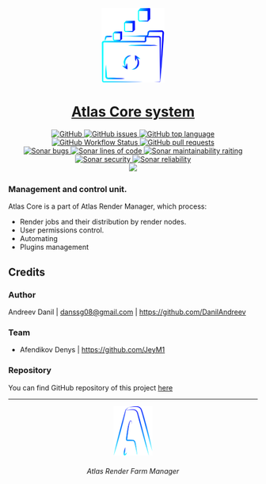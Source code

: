 <a href="#">
    <div align="center">
        <img alt="Atlas Core logo" height="150" src="https://github.com/AtlasRender/atlas-media/blob/main/logos/AtlasCoreLogo.svg"/>
    </div>
    <div align="center">
        <h1>Atlas Core system</h1>
    </div>
    <div align="center">
        <img alt="GitHub" src="https://img.shields.io/github/license/AtlasRender/atlas-core"/>
        <img alt="GitHub issues" src="https://img.shields.io/github/issues-raw/AtlasRender/atlas-core">
        <img alt="GitHub top language" src="https://img.shields.io/github/languages/top/AtlasRender/atlas-core">
        <img alt="GitHub Workflow Status" src="https://img.shields.io/github/workflow/status/AtlasRender/atlas-core/pathfinder-core-run-tests">
        <img alt="GitHub pull requests" src="https://img.shields.io/github/issues-pr/AtlasRender/atlas-core">
    </div>   
    <div align="center">
        <img alt="Sonar bugs" src="https://sonarcloud.io/api/project_badges/measure?project=AtlasRender_atlas-core&metric=bugs"/>
        <img alt="Sonar lines of code" src="https://sonarcloud.io/api/project_badges/measure?project=AtlasRender_atlas-core&metric=ncloc"/>
        <img alt="Sonar maintainability raiting" src="https://sonarcloud.io/api/project_badges/measure?project=AtlasRender_atlas-core&metric=sqale_rating"/>
        <img alt="Sonar security" src="https://sonarcloud.io/api/project_badges/measure?project=AtlasRender_atlas-core&metric=security_rating"/>
        <img alt="Sonar reliability" src="https://sonarcloud.io/api/project_badges/measure?project=AtlasRender_atlas-core&metric=reliability_rating"/>
    </div>   
</a>


<div align="center">
    <img src="https://lh3.googleusercontent.com/proxy/5kBIJT8_v78dKJN4JpP_ChoC__KfFLGDOFJpAwoRH7Fth0UCrYAoC4GUfoVsKMixSmgYBBhn4fVcjkQBxtguiSg-ez-nkce9gHpLRYdRgMTDVKMXpiKX3S0-cLV8JH8KiL3u_jza" height="100px"/>
</div>


### Management and control unit.
Atlas Core is a part of Atlas Render Manager, which process:
* Render jobs and their distribution by render nodes.
* User permissions control.
* Automating
* Plugins management


## Credits
### Author
Andreev Danil | danssg08@gmail.com | https://github.com/DanilAndreev
### Team
* Afendikov Denys | https://github.com/JeyM1
### Repository
You can find GitHub repository of this project [here](https://github.com/AtlasRender/atlas-core)

<a>
    <hr/>
    <div align="center">
        <img alt="Atlas Render logo" src="https://github.com/AtlasRender/atlas-media/blob/main/logos/AtlasRenderLogo.svg" height="100" /> 
    </div>
    <div align="center">
        <h6>
            Atlas Render Farm Manager
        </h6>
    </div>
</a>

